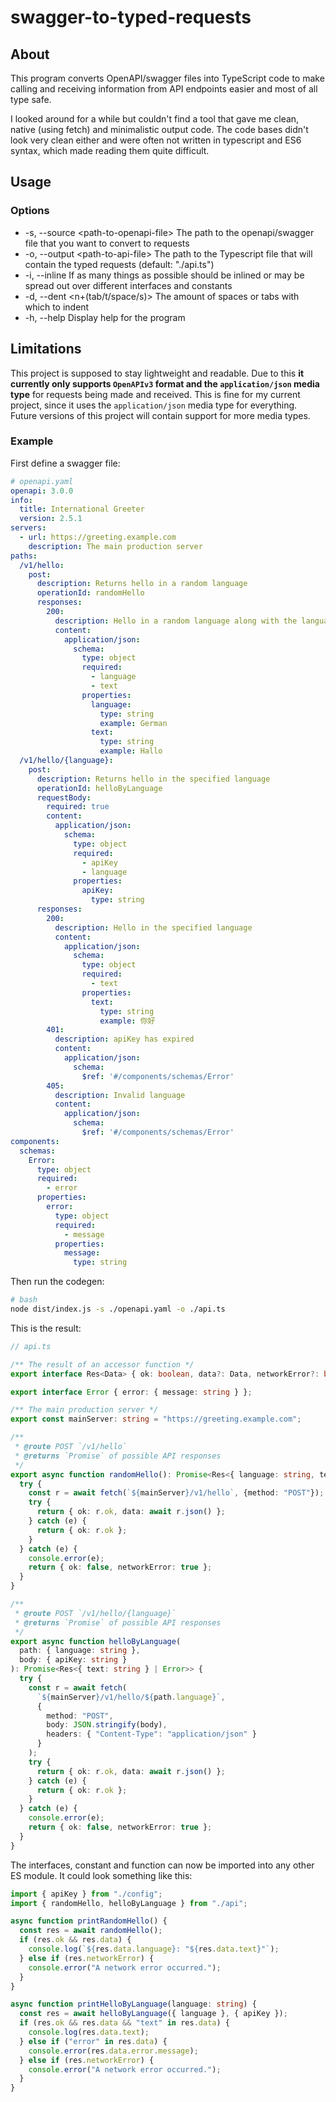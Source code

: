 # swagger-to-typed-requests

## About

This program converts OpenAPI/swagger files into TypeScript code to make calling and receiving information from API endpoints easier and most of all type safe.

I looked around for a while but couldn't find a tool that gave me clean, native (using fetch) and minimalistic output code. The code bases didn't look very clean either and were often not written in typescript and ES6 syntax, which made reading them quite difficult.

## Usage

### Options

- -s, --source &lt;path-to-openapi-file&gt;  The path to the openapi/swagger file that you want to convert to requests
- -o, --output &lt;path-to-api-file&gt;      The path to the Typescript file that will contain the typed requests (default: "./api.ts")
- -i, --inline                               If as many things as possible should be inlined or may be spread out over different interfaces and constants
- -d, --dent &lt;n+(tab/t/space/s)&gt;       The amount of spaces or tabs with which to indent
- -h, --help                                 Display help for the program

## Limitations

This project is supposed to stay lightweight and readable. Due to this **it currently only supports `OpenAPIv3` format and the `application/json` media type** for requests being made and received. This is fine for my current project, since it uses the `application/json` media type for everything. Future versions of this project will contain support for more media types.

### Example

First define a swagger file:

```yaml
# openapi.yaml
openapi: 3.0.0
info:
  title: International Greeter
  version: 2.5.1
servers:
  - url: https://greeting.example.com
    description: The main production server
paths:
  /v1/hello:
    post:
      description: Returns hello in a random language
      operationId: randomHello
      responses:
        200:
          description: Hello in a random language along with the language
          content:
            application/json:
              schema:
                type: object
                required:
                  - language
                  - text
                properties:
                  language:
                    type: string
                    example: German
                  text:
                    type: string
                    example: Hallo
  /v1/hello/{language}:
    post:
      description: Returns hello in the specified language
      operationId: helloByLanguage
      requestBody:
        required: true
        content:
          application/json:
            schema:
              type: object
              required:
                - apiKey
                - language
              properties:
                apiKey:
                  type: string
      responses:
        200:
          description: Hello in the specified language
          content:
            application/json:
              schema:
                type: object
                required:
                  - text
                properties:
                  text:
                    type: string
                    example: 你好
        401:
          description: apiKey has expired
          content:
            application/json:
              schema:
                $ref: '#/components/schemas/Error'
        405:
          description: Invalid language
          content:
            application/json:
              schema:
                $ref: '#/components/schemas/Error'
components:
  schemas:
    Error:
      type: object
      required:
        - error
      properties:
        error:
          type: object
          required:
            - message
          properties:
            message:
              type: string
```

Then run the codegen:

```bash
# bash
node dist/index.js -s ./openapi.yaml -o ./api.ts
```

This is the result:

```typescript
// api.ts

/** The result of an accessor function */
export interface Res<Data> { ok: boolean, data?: Data, networkError?: boolean };

export interface Error { error: { message: string } };

/** The main production server */
export const mainServer: string = "https://greeting.example.com";

/**
 * @route POST `/v1/hello`
 * @returns `Promise` of possible API responses
 */
export async function randomHello(): Promise<Res<{ language: string, text: string }>> {
  try {
    const r = await fetch(`${mainServer}/v1/hello`, {method: "POST"});
    try {
      return { ok: r.ok, data: await r.json() };
    } catch (e) {
      return { ok: r.ok };
    }
  } catch (e) {
    console.error(e);
    return { ok: false, networkError: true };
  }
}

/**
 * @route POST `/v1/hello/{language}`
 * @returns `Promise` of possible API responses
 */
export async function helloByLanguage(
  path: { language: string },
  body: { apiKey: string }
): Promise<Res<{ text: string } | Error>> {
  try {
    const r = await fetch(
      `${mainServer}/v1/hello/${path.language}`,
      {
        method: "POST",
        body: JSON.stringify(body),
        headers: { "Content-Type": "application/json" }
      }
    );
    try {
      return { ok: r.ok, data: await r.json() };
    } catch (e) {
      return { ok: r.ok };
    }
  } catch (e) {
    console.error(e);
    return { ok: false, networkError: true };
  }
}
```

The interfaces, constant and function can now be imported into any other ES module. It could look something like this:

```typescript
import { apiKey } from "./config";
import { randomHello, helloByLanguage } from "./api";

async function printRandomHello() {
  const res = await randomHello();
  if (res.ok && res.data) {
    console.log(`${res.data.language}: "${res.data.text}"`);
  } else if (res.networkError) {
    console.error("A network error occurred.");
  }
}

async function printHelloByLanguage(language: string) {
  const res = await helloByLanguage({ language }, { apiKey });
  if (res.ok && res.data && "text" in res.data) {
    console.log(res.data.text);
  } else if ("error" in res.data) {
    console.error(res.data.error.message);
  } else if (res.networkError) {
    console.error("A network error occurred.");
  }
}
```
